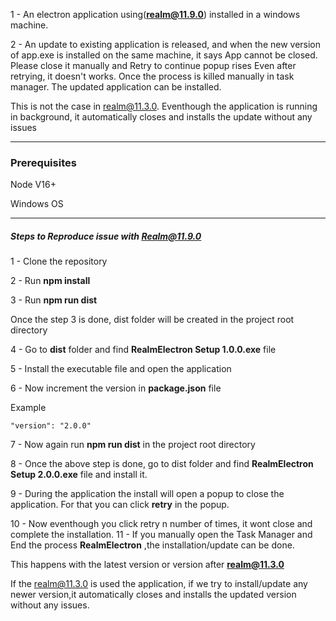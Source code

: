 1 - An electron application using(**realm@11.9.0**) installed in a windows machine.

2 - An update to existing application is released, and when the new version of app.exe is installed on the same machine, it says
App cannot be closed. Please close it manually and Retry to continue popup rises
Even after retrying, it doesn't works. Once the process is killed manually in task manager. The updated application can be installed.

This is not the case in realm@11.3.0. Eventhough the application is running in background, it automatically closes and installs the update without any issues

---

### Prerequisites

Node V16+

Windows OS

---

##### Steps to Reproduce issue with Realm@11.9.0


1 - Clone the  repository

2 - Run **npm install**

3 - Run **npm run dist**

Once the step 3 is done, dist folder will  be created in the  project root  directory

4 - Go to **dist** folder and find **RealmElectron Setup 1.0.0.exe** file

5 - Install the executable file and open the application

6 - Now increment the version in **package.json** file

Example
```
"version": "2.0.0"
```

7 - Now again run **npm run dist** in the project  root directory

8 - Once the above step is done, go to dist folder and find **RealmElectron Setup 2.0.0.exe** file  and install it.

9 - During the application the  install will open a popup to close the application. 
For that you can click **retry** in the popup. 

10 - Now eventhough you click retry n number of times, it wont close and complete the installation.
11 - If you manually open the Task Manager and End the process **RealmElectron** ,the installation/update can be done.

This happens with the latest version or version after **realm@11.3.0**

If the realm@11.3.0 is used the application, if we try to install/update any newer version,it automatically closes and installs the updated version without any issues.
